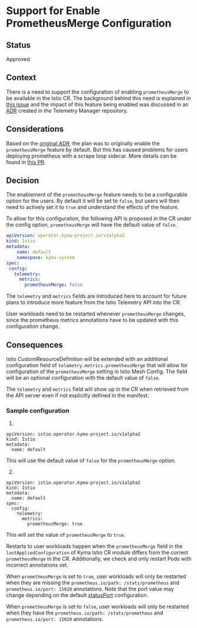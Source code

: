 # Support for Enable PrometheusMerge Configuration

## Status
Approved

## Context
There is a need to support the configuration of enabling `prometheusMerge` to be available in the Istio CR. The background behind this need is explained in [this issue](https://github.com/kyma-project/telemetry-manager/issues/1468) and the impact of this feature being enabled was discussed in an [ADR](https://github.com/kyma-project/telemetry-manager/blob/main/docs/contributor/arch/015-impact-of-istio-prometheus-merge-on-metric-pipelines.md) created in the Telemetry Manager repository.

## Considerations
Based on the [original ADR](https://github.com/kyma-project/telemetry-manager/blob/main/docs/contributor/arch/015-impact-of-istio-prometheus-merge-on-metric-pipelines.md), the plan was to originally enable the `prometheusMerge` feature by default. But this has caused problems for users deploying prometheus with a scrape loop sidecar. More details can be found in [this PR](https://github.com/kyma-project/istio/pull/1184).


## Decision
The enablement of the `prometheusMerge` feature needs to be a configurable option for the users. By default it will be set to `false`, but users will then need to actively set it to `true` and understand the effects of the feature.

To allow for this configuration, the following API is proposed in the CR under the config option, `prometheusMerge` will have the default value of `false`.
```yaml
apiVersion: operator.kyma-project.io/v1alpha2
kind: Istio
metadata:
    name: default
    namespace: kyma-system
spec:
 config:
   telemetry:
     metrics:
       prometheusMerge: false
```

The `telemetry` and `metrics` fields are introduced here to account for future plans to introduce more feature from the Istio Telemetry API into the CR.

User workloads need to be restarted whenever `prometheusMerge` changes, since the prometheus metrics annotations have to be updated with this configuration change.

## Consequences
Istio CustomResourceDefinition will be extended with an additional configuration field of `telemetry.metrics.prometheusMerge` that will allow for configuration of the `prometheusMerge` setting in Istio Mesh Config. The field will be an optional configuration with the default value of `false`.

The `telemetry` and `metrics` field will show up in the CR when retrieved from the API server even if not explicitly defined in the manifest.

### Sample configuration

1.
```
apiVersion: istio.operator.kyma-project.io/v1alpha2
kind: Istio
metadata:
  name: default

```
This will use the default value of `false` for the `prometheusMerge` option.

2.
```
apiVersion: istio.operator.kyma-project.io/v1alpha2
kind: Istio
metadata:
  name: default
spec:
  config:
    telemetry:
      metrics:
        prometheusMerge: true
```
This will set the value of `prometheusMerge` to `true`.

Restarts to user workloads happen when the `prometheusMerge` field in the `lastAppliedConfiguration` of Kyma Istio CR module differs from the current `prometheusMerge` in the CR. Additionally, we check and only restart Pods with incorrect annotations set.

When `prometheusMerge` is set to `true`, user workloads will only be restarted when they are missing the `prometheus.io/path:
/stats/prometheus` and `prometheus.io/port: 15020` annotations. Note that the port value may change depending on the default [statusPort](https://istio.io/latest/docs/reference/config/istio.mesh.v1alpha1/#ProxyConfig-status_port) configuration.

When `prometheusMerge` is set to `false`, user workloads will only be restarted when they have the `prometheus.io/path: /stats/prometheus` and `prometheus.io/port: 15020` annotations.
